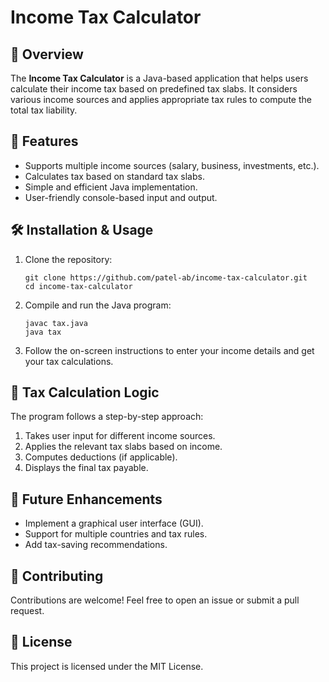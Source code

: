 # Income Tax Calculator

## 📌 Overview
The **Income Tax Calculator** is a Java-based application that helps users calculate their income tax based on predefined tax slabs. It considers various income sources and applies appropriate tax rules to compute the total tax liability.

## 🚀 Features
- Supports multiple income sources (salary, business, investments, etc.).
- Calculates tax based on standard tax slabs.
- Simple and efficient Java implementation.
- User-friendly console-based input and output.

## 🛠️ Installation & Usage
1. Clone the repository:
   ```
   git clone https://github.com/patel-ab/income-tax-calculator.git
   cd income-tax-calculator
   ```
2. Compile and run the Java program:
   ```
   javac tax.java
   java tax
   ```
3. Follow the on-screen instructions to enter your income details and get your tax calculations.

## 📜 Tax Calculation Logic
The program follows a step-by-step approach:
1. Takes user input for different income sources.
2. Applies the relevant tax slabs based on income.
3. Computes deductions (if applicable).
4. Displays the final tax payable.

## 📌 Future Enhancements
- Implement a graphical user interface (GUI).
- Support for multiple countries and tax rules.
- Add tax-saving recommendations.

## 🤝 Contributing
Contributions are welcome! Feel free to open an issue or submit a pull request.

## 📄 License
This project is licensed under the MIT License.
